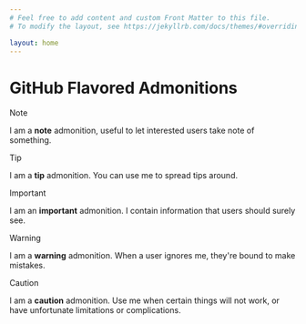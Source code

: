 ```yaml
---
# Feel free to add content and custom Front Matter to this file.
# To modify the layout, see https://jekyllrb.com/docs/themes/#overriding-theme-defaults

layout: home
---
```


# GitHub Flavored Admonitions


> [!NOTE]
> I am a **note** admonition, useful to let interested users take note of something.


> [!TIP]
> I am a **tip** admonition. You can use me to spread tips around.


> [!IMPORTANT]
> I am an **important** admonition. I contain information that users should surely see.


> [!WARNING]
> I am a **warning** admonition. When a user ignores me, they're bound to make mistakes.


> [!CAUTION]
> I am a **caution** admonition. Use me when certain things will not work, or have
> unfortunate limitations or complications.